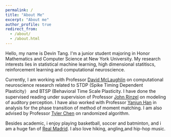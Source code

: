 ```yaml
---
permalink: /
title: "About Me"
excerpt: "About me"
author_profile: true
redirect_from: 
  - /about/
  - /about.html
---
```

Hello, my name is Devin Tang. I'm a junior student majoring in Honor Mathematics and Computer Science at New York University. My research interests lies in statistical machine learning, high dimensional statitiscs, reinforcement learning and computational neuroscience.

Currently, I am working with Professor [David McLaughlin](https://math.nyu.edu/~dmac/) on computational neuroscience research related to STDP (Spike Timing Dependent Plasticity） and BTSP (Behavioral Time Scale Plasticity. I have done the supervised reading under supervision of Professor [John Rinzel](https://as.nyu.edu/cns/people/faculty.john-rinzel.html) on modeling of auditory perception. I have also worked with Professor [Yanjun Han](https://yanjunhan2021.github.io/) in analysis for the phase transition of method of moment matching. I am also advised by Professor [Tyler Chen](https://research.chen.pw/) on randomized algorithm.

Besides academic, i enjoy playing basketball, soccer and batminton, and i am a huge fan of [Real Madrid](https://www.realmadrid.com/en). I also love hiking, angling,and hip-hop music.
